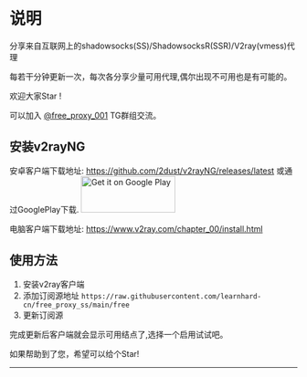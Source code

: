 # 说明

分享来自互联网上的shadowsocks(SS)/ShadowsocksR(SSR)/V2ray(vmess)代理

每若干分钟更新一次，每次各分享少量可用代理,偶尔出现不可用也是有可能的。

欢迎大家Star !

可以加入 [@free_proxy_001](https://t.me/free_proxy_001) TG群组交流。

## 安装v2rayNG 

安卓客户端下载地址: https://github.com/2dust/v2rayNG/releases/latest 
或通过GooglePlay下载.
<a href="https://play.google.com/store/apps/details?id=com.v2ray.ang">
<img alt="Get it on Google Play" src="https://play.google.com/intl/en_us/badges/images/generic/en_badge_web_generic.png" width="165" height="64" />
</a>

电脑客户端下载地址: https://www.v2ray.com/chapter_00/install.html

## 使用方法

1. 安装v2ray客户端 
2. 添加订阅源地址 `https://raw.githubusercontent.com/learnhard-cn/free_proxy_ss/main/free`
3. 更新订阅源

完成更新后客户端就会显示可用结点了,选择一个启用试试吧。


如果帮助到了您，希望可以给个Star!

---

